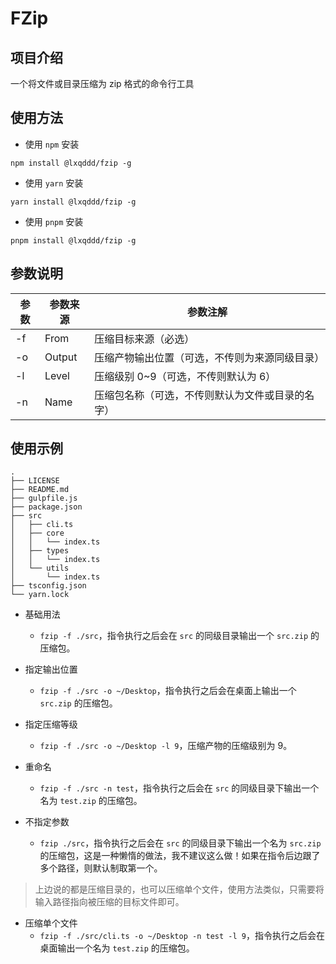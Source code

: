 # FZip

## 项目介绍

一个将文件或目录压缩为 zip 格式的命令行工具

## 使用方法

- 使用 `npm` 安装

```shell
npm install @lxqddd/fzip -g
```

- 使用 `yarn` 安装

```shell
yarn install @lxqddd/fzip -g
```

- 使用 `pnpm` 安装

```shell
pnpm install @lxqddd/fzip -g
```

## 参数说明

| 参数 | 参数来源 | 参数注解                                         |
| ---- | -------- | ------------------------------------------------ |
| -f   | From     | 压缩目标来源（必选）                             |
| -o   | Output   | 压缩产物输出位置（可选，不传则为来源同级目录）   |
| -l   | Level    | 压缩级别 0~9（可选，不传则默认为 6）             |
| -n   | Name     | 压缩包名称（可选，不传则默认为文件或目录的名字） |

## 使用示例

```tree
.
├── LICENSE
├── README.md
├── gulpfile.js
├── package.json
├── src
│   ├── cli.ts
│   ├── core
│   │   └── index.ts
│   ├── types
│   │   └── index.ts
│   └── utils
│       └── index.ts
├── tsconfig.json
└── yarn.lock

```

- 基础用法

  - `fzip -f ./src`，指令执行之后会在 `src` 的同级目录输出一个 `src.zip` 的压缩包。

- 指定输出位置

  - `fzip -f ./src -o ~/Desktop`，指令执行之后会在桌面上输出一个 `src.zip` 的压缩包。

- 指定压缩等级

  - `fzip -f ./src -o ~/Desktop -l 9`，压缩产物的压缩级别为 9。

- 重命名

  - `fzip -f ./src -n test`，指令执行之后会在 `src` 的同级目录下输出一个名为 `test.zip` 的压缩包。

- 不指定参数
  - `fzip ./src`，指令执行之后会在 `src` 的同级目录下输出一个名为 `src.zip` 的压缩包，这是一种懒惰的做法，我不建议这么做！如果在指令后边跟了多个路径，则默认制取第一个。

> 上边说的都是压缩目录的，也可以压缩单个文件，使用方法类似，只需要将输入路径指向被压缩的目标文件即可。

- 压缩单个文件
  - `fzip -f ./src/cli.ts -o ~/Desktop -n test -l 9`，指令执行之后会在桌面输出一个名为 `test.zip` 的压缩包。

